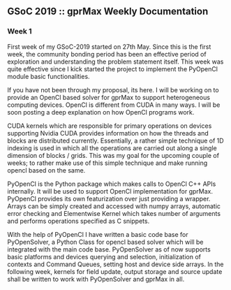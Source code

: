 ## GSoC 2019 :: gprMax Weekly Documentation
### Week 1
First week of my GSoC-2019 started on 27th May. Since this is the first week, the community bonding period has been an effective period of exploration and understanding the problem statement itself. This week was quite effective since I kick started the project to implement the PyOpenCl module basic functionalities. 

If you have not been through my proposal, its here. I will be working on to provide an OpenCl based solver for gprMax to support heterogeneous computing devices. OpenCl is different from CUDA in many ways. I will be soon posting a deep explanation on how OpenCl programs work. 

CUDA kernels which are responsible for primary operations on devices supporting Nvidia CUDA provides information on how the threads and blocks are distributed currently. Essentially, a rather simple technique of 1D indexing is used in which all the operations are carried out along a single dimension of blocks / grids. This was my goal for the upcoming couple of weeks; to rather make use of this simple technique and make running opencl based on the same. 

PyOpenCl is the Python package which makes calls to OpenCl C++ APIs internally. It will be used to support OpenCl implementation for gprMax. PyOpenCl provides its own featurization over just providing a wrapper. Arrays can be simply created and accessed with numpy arrays, automatic error checking and Elementwise Kernel which takes number of arguments and performs operations specified as C snippets. 

With the help of PyOpenCl I have written a basic code base for PyOpenSolver, a Python Class for opencl based solver which will be integrated with the main code base. PyOpenSolver as of now supports basic platforms and devices querying and selection, initialization of contexts and Command Queues, setting host and device side arrays. In the following week, kernels for field update, output storage and source update shall be written to work with PyOpenSolver and gprMax in all. 